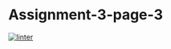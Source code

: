 # Assignment-3-page-3
 [![linter](https://github.com/Angelina-Rajesh/Assignment-3-page-3/workflows/linter/badge.svg)](https://github.com/marketplace/actions/super-linter)
